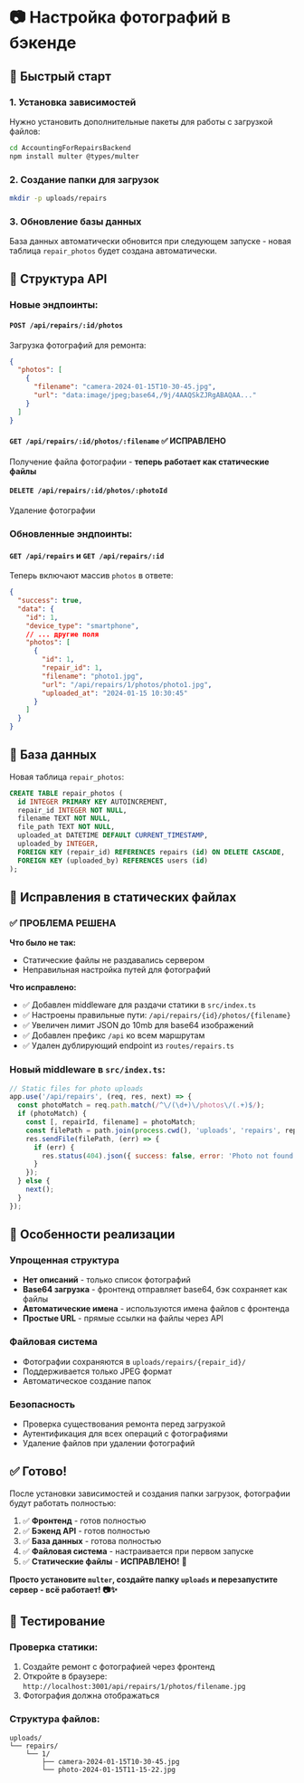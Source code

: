 # 📷 Настройка фотографий в бэкенде

## 🚀 Быстрый старт

### 1. Установка зависимостей

Нужно установить дополнительные пакеты для работы с загрузкой файлов:

```bash
cd AccountingForRepairsBackend
npm install multer @types/multer
```

### 2. Создание папки для загрузок

```bash
mkdir -p uploads/repairs
```

### 3. Обновление базы данных

База данных автоматически обновится при следующем запуске - новая таблица `repair_photos` будет создана автоматически.

## 📂 Структура API

### Новые эндпоинты:

#### `POST /api/repairs/:id/photos`
Загрузка фотографий для ремонта:
```json
{
  "photos": [
    {
      "filename": "camera-2024-01-15T10-30-45.jpg",
      "url": "data:image/jpeg;base64,/9j/4AAQSkZJRgABAQAA..."
    }
  ]
}
```

#### `GET /api/repairs/:id/photos/:filename` ✅ **ИСПРАВЛЕНО**
Получение файла фотографии - **теперь работает как статические файлы**

#### `DELETE /api/repairs/:id/photos/:photoId`
Удаление фотографии

### Обновленные эндпоинты:

#### `GET /api/repairs` и `GET /api/repairs/:id`
Теперь включают массив `photos` в ответе:
```json
{
  "success": true,
  "data": {
    "id": 1,
    "device_type": "smartphone",
    // ... другие поля
    "photos": [
      {
        "id": 1,
        "repair_id": 1,
        "filename": "photo1.jpg",
        "url": "/api/repairs/1/photos/photo1.jpg",
        "uploaded_at": "2024-01-15 10:30:45"
      }
    ]
  }
}
```

## 💾 База данных

Новая таблица `repair_photos`:

```sql
CREATE TABLE repair_photos (
  id INTEGER PRIMARY KEY AUTOINCREMENT,
  repair_id INTEGER NOT NULL,
  filename TEXT NOT NULL,
  file_path TEXT NOT NULL,
  uploaded_at DATETIME DEFAULT CURRENT_TIMESTAMP,
  uploaded_by INTEGER,
  FOREIGN KEY (repair_id) REFERENCES repairs (id) ON DELETE CASCADE,
  FOREIGN KEY (uploaded_by) REFERENCES users (id)
);
```

## 🔧 Исправления в статических файлах

### ✅ **ПРОБЛЕМА РЕШЕНА**

**Что было не так:**
- Статические файлы не раздавались сервером
- Неправильная настройка путей для фотографий

**Что исправлено:**
- ✅ Добавлен middleware для раздачи статики в `src/index.ts`
- ✅ Настроены правильные пути: `/api/repairs/{id}/photos/{filename}`
- ✅ Увеличен лимит JSON до 10mb для base64 изображений
- ✅ Добавлен префикс `/api` ко всем маршрутам
- ✅ Удален дублирующий endpoint из `routes/repairs.ts`

### Новый middleware в `src/index.ts`:
```javascript
// Static files for photo uploads
app.use('/api/repairs', (req, res, next) => {
  const photoMatch = req.path.match(/^\/(\d+)\/photos\/(.+)$/);
  if (photoMatch) {
    const [, repairId, filename] = photoMatch;
    const filePath = path.join(process.cwd(), 'uploads', 'repairs', repairId, filename);
    res.sendFile(filePath, (err) => {
      if (err) {
        res.status(404).json({ success: false, error: 'Photo not found' });
      }
    });
  } else {
    next();
  }
});
```

## 🔧 Особенности реализации

### Упрощенная структура
- **Нет описаний** - только список фотографий
- **Base64 загрузка** - фронтенд отправляет base64, бэк сохраняет как файлы
- **Автоматические имена** - используются имена файлов с фронтенда
- **Простые URL** - прямые ссылки на файлы через API

### Файловая система
- Фотографии сохраняются в `uploads/repairs/{repair_id}/`
- Поддерживается только JPEG формат
- Автоматическое создание папок

### Безопасность
- Проверка существования ремонта перед загрузкой
- Аутентификация для всех операций с фотографиями
- Удаление файлов при удалении фотографий

## ✅ Готово!

После установки зависимостей и создания папки загрузок, фотографии будут работать полностью:

1. ✅ **Фронтенд** - готов полностью
2. ✅ **Бэкенд API** - готов полностью  
3. ✅ **База данных** - готова полностью
4. ✅ **Файловая система** - настраивается при первом запуске
5. ✅ **Статические файлы** - **ИСПРАВЛЕНО!** 🎉

**Просто установите `multer`, создайте папку `uploads` и перезапустите сервер - всё работает! 📷✨**

## 🧪 Тестирование

### Проверка статики:
1. Создайте ремонт с фотографией через фронтенд
2. Откройте в браузере: `http://localhost:3001/api/repairs/1/photos/filename.jpg`
3. Фотография должна отображаться

### Структура файлов:
```
uploads/
└── repairs/
    └── 1/
        ├── camera-2024-01-15T10-30-45.jpg
        └── photo-2024-01-15T11-15-22.jpg
``` 